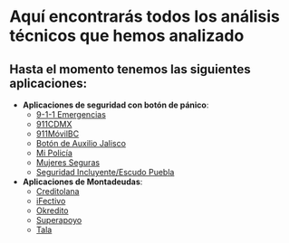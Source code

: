 # Aquí encontrarás todos los análisis técnicos que hemos analizado

## Hasta el momento tenemos las siguientes aplicaciones:
- **Aplicaciones de seguridad con botón de pánico**:
    - [9-1-1 Emergencias](https://docs.datavoros.org/01-apps-de-seguridad/9-1-1Emergencias/911emergencias/)
    - [911CDMX](https://docs.datavoros.org/01-apps-de-seguridad/911CDMX/911cdmx/) 
    - [911MóvilBC](https://docs.datavoros.org/01-apps-de-seguridad/911MovilBC/911movilbc/)
    - [Botón de Auxilio Jalisco](https://docs.datavoros.org/01-apps-de-seguridad/boton_auxilio_jalisco/boton-de-auxilio-jalisco/)
    - [Mi Policía](https://docs.datavoros.org/01-apps-de-seguridad/mi-policia/mi-policia/)
    - [Mujeres Seguras](https://docs.datavoros.org/01-apps-de-seguridad/mujeres-seguras/mujeres-seguras/)
    - [Seguridad Incluyente/Escudo Puebla](https://docs.datavoros.org/01-apps-de-seguridad/seguridad-incluyente-escudo-puebla/seguridad-incluyente-escudo-puebla/)
- **Aplicaciones de Montadeudas**:
    - [Creditolana](https://docs.datavoros.org/03-apps-de-monatdeudas/creditolana/creditolana.md/)
    - [iFectivo](https://docs.datavoros.org/03-apps-de-monatdeudas/ifectivo/ifectivo.md/)
    - [Okredito](https://docs.datavoros.org/03-apps-de-monatdeudas/okredito/okredito.md/)
    - [Superapoyo](https://docs.datavoros.org/03-apps-de-monatdeudas/superapoyo/superapoyo.md/)
    - [Tala](https://docs.datavoros.org/03-apps-de-monatdeudas/tala/tala.md/)
